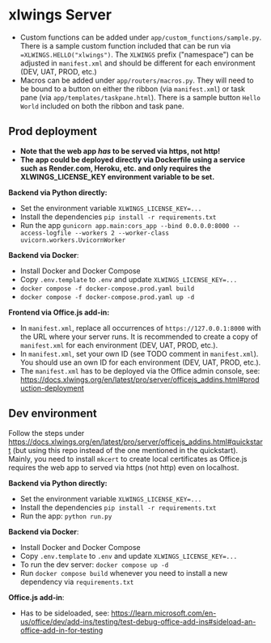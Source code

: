# xlwings Server

* Custom functions can be added under `app/custom_functions/sample.py`. There is a sample custom function included that can be run via `=XLWINGS.HELLO("xlwings")`. The `XLWINGS` prefix ("namespace") can be adjusted in `manifest.xml` and should be different for each environment (DEV, UAT, PROD, etc.)
* Macros can be added under `app/routers/macros.py`. They will need to be bound to a button on either the ribbon (via `manifest.xml`) or task pane (via `app/templates/taskpane.html`). There is a sample button `Hello World` included on both the ribbon and task pane.

## Prod deployment

* **Note that the web app *has* to be served via https, not http!**
* **The app could be deployed directly via Dockerfile using a service such as Render.com, Heroku, etc. and only requires the XLWINGS_LICENSE_KEY environment variable to be set.**

**Backend via Python directly:**

* Set the environment variable `XLWINGS_LICENSE_KEY=...`
* Install the dependencies `pip install -r requirements.txt`
* Run the app `gunicorn app.main:cors_app --bind 0.0.0.0:8000 --access-logfile --workers 2 --worker-class uvicorn.workers.UvicornWorker`

**Backend via Docker**:

* Install Docker and Docker Compose
* Copy `.env.template` to `.env` and update `XLWINGS_LICENSE_KEY=...`
* `docker compose -f docker-compose.prod.yaml build`
* `docker compose -f docker-compose.prod.yaml up -d`

**Frontend via Office.js add-in:**

* In `manifest.xml`, replace all occurrences of `https://127.0.0.1:8000` with the URL where your server runs. It is recommended to create a copy of `manifest.xml` for each environment (DEV, UAT, PROD, etc.).
* In `manifest.xml`, set your own ID (see TODO comment in `manifest.xml`). You should use an own ID for each environment (DEV, UAT, PROD, etc.).
* The `manifest.xml` has to be deployed via the Office admin console, see: https://docs.xlwings.org/en/latest/pro/server/officejs_addins.html#production-deployment

## Dev environment

Follow the steps under https://docs.xlwings.org/en/latest/pro/server/officejs_addins.html#quickstart (but using this repo instead of the one mentioned in the quickstart). Mainly, you need to install `mkcert` to create local certificates as Office.js requires the web app to served via https (not http) even on localhost.

**Backend via Python directly:**

* Set the environment variable `XLWINGS_LICENSE_KEY=...`
* Install the dependencies `pip install -r requirements.txt`
* Run the app: `python run.py`

**Backend via Docker**:

* Install Docker and Docker Compose
* Copy `.env.template` to `.env` and update `XLWINGS_LICENSE_KEY=...`
* To run the dev server: `docker compose up -d`
* Run `docker compose build` whenever you need to install a new dependency via `requirements.txt`

**Office.js add-in**:

* Has to be sideloaded, see: https://learn.microsoft.com/en-us/office/dev/add-ins/testing/test-debug-office-add-ins#sideload-an-office-add-in-for-testing
